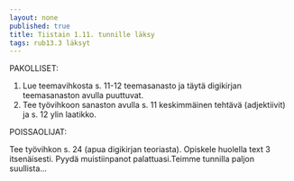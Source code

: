 ```yaml
---
layout: none
published: true
title: Tiistain 1.11. tunnille läksy
tags: rub13.3 läksyt
---
```

PAKOLLISET:

1. Lue teemavihkosta s. 11-12 teemasanasto ja täytä digikirjan teemasanaston avulla puuttuvat.
2. Tee työvihkoon sanaston avulla s. 11 keskimmäinen tehtävä (adjektiivit) ja s. 12 ylin laatikko.

POISSAOLIJAT:

Tee työvihkon s. 24 (apua digikirjan teoriasta). Opiskele huolella text 3 itsenäisesti. Pyydä muistiinpanot palattuasi.Teimme tunnilla paljon suullista...
